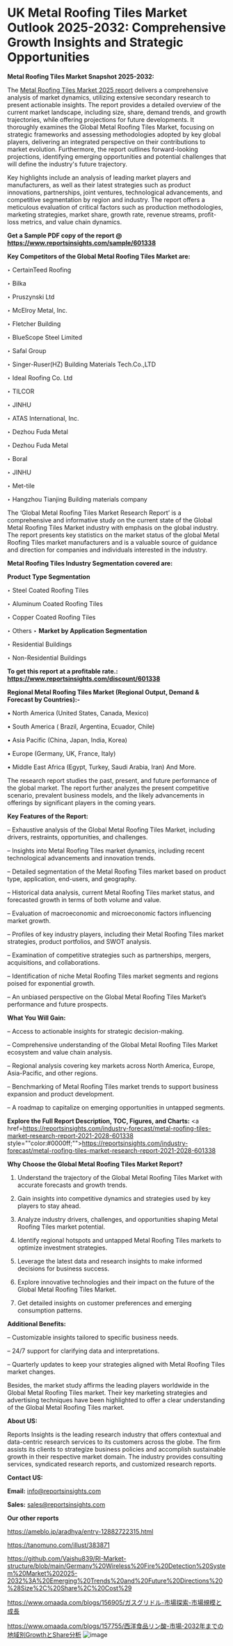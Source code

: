 # UK Metal Roofing Tiles Market Outlook 2025-2032: Comprehensive Growth Insights and Strategic Opportunities

<strong>Metal Roofing Tiles Market Snapshot 2025-2032:</strong>

The <a href=https://www.reportsinsights.com/sample/601338>Metal Roofing Tiles Market 2025 report</a> delivers a comprehensive analysis of market dynamics, utilizing extensive secondary research to present actionable insights. The report provides a detailed overview of the current market landscape, including size, share, demand trends, and growth trajectories, while offering projections for future developments. It thoroughly examines the Global Metal Roofing Tiles Market, focusing on strategic frameworks and assessing methodologies adopted by key global players, delivering an integrated perspective on their contributions to market evolution. Furthermore, the report outlines forward-looking projections, identifying emerging opportunities and potential challenges that will define the industry's future trajectory.

Key highlights include an analysis of leading market players and manufacturers, as well as their latest strategies such as product innovations, partnerships, joint ventures, technological advancements, and competitive segmentation by region and industry. The report offers a meticulous evaluation of critical factors such as production methodologies, marketing strategies, market share, growth rate, revenue streams, profit-loss metrics, and value chain dynamics.

<strong>Get a Sample PDF copy of the report @ <a href=https://www.reportsinsights.com/sample/601338 style=color:#0000ff;>https://www.reportsinsights.com/sample/601338</a></strong>

<strong>Key Competitors of the Global Metal Roofing Tiles Market are:</strong>

‣ CertainTeed Roofing

‣ Bilka

‣ Pruszynski Ltd

‣ McElroy Metal, Inc.

‣ Fletcher Building

‣ BlueScope Steel Limited

‣ Safal Group

‣ Singer-Ruser(HZ) Building Materials Tech.Co.,LTD

‣ Ideal Roofing Co. Ltd

‣ TILCOR

‣ JINHU

‣ ATAS International, Inc.

‣ Dezhou Fuda Metal

‣ Dezhou Fuda Metal

‣ Boral

‣ JINHU

‣ Met-tile

‣ Hangzhou Tianjing Building materials company

The ‘Global Metal Roofing Tiles Market Research Report’ is a comprehensive and informative study on the current state of the Global Metal Roofing Tiles Market industry with emphasis on the global industry. The report presents key statistics on the market status of the global Metal Roofing Tiles market manufacturers and is a valuable source of guidance and direction for companies and individuals interested in the industry.

<strong>Metal Roofing Tiles Industry Segmentation covered are:</strong>

<strong>Product Type Segmentation</strong>

‣ Steel Coated Roofing Tiles

‣ Aluminum Coated Roofing Tiles

‣ Copper Coated Roofing Tiles

‣ Others
‣ 
<strong>Market by Application Segmentation</strong>

‣ Residential Buildings

‣ Non-Residential Buildings

<strong>To get this report at a profitable rate.: <a href=https://www.reportsinsights.com/discount/601338 style=color:#0000ff;>https://www.reportsinsights.com/discount/601338</a></strong>

<strong>Regional Metal Roofing Tiles Market (Regional Output, Demand &amp; Forecast by Countries):-</strong>

• North America (United States, Canada, Mexico)

• South America ( Brazil, Argentina, Ecuador, Chile)

• Asia Pacific (China, Japan, India, Korea)

• Europe (Germany, UK, France, Italy)

• Middle East Africa (Egypt, Turkey, Saudi Arabia, Iran) And More.

The research report studies the past, present, and future performance of the global market. The report further analyzes the present competitive scenario, prevalent business models, and the likely advancements in offerings by significant players in the coming years.

<strong>Key Features of the Report:</strong>

– Exhaustive analysis of the Global Metal Roofing Tiles Market, including drivers, restraints, opportunities, and challenges.

– Insights into Metal Roofing Tiles market dynamics, including recent technological advancements and innovation trends.

– Detailed segmentation of the Metal Roofing Tiles market based on product type, application, end-users, and geography.

– Historical data analysis, current Metal Roofing Tiles market status, and forecasted growth in terms of both volume and value.

– Evaluation of macroeconomic and microeconomic factors influencing market growth.

– Profiles of key industry players, including their Metal Roofing Tiles market strategies, product portfolios, and SWOT analysis.

– Examination of competitive strategies such as partnerships, mergers, acquisitions, and collaborations.

– Identification of niche Metal Roofing Tiles market segments and regions poised for exponential growth.

– An unbiased perspective on the Global Metal Roofing Tiles Market’s performance and future prospects.

<strong>What You Will Gain:</strong>

– Access to actionable insights for strategic decision-making.

– Comprehensive understanding of the Global Metal Roofing Tiles Market ecosystem and value chain analysis.

– Regional analysis covering key markets across North America, Europe, Asia-Pacific, and other regions.

– Benchmarking of Metal Roofing Tiles market trends to support business expansion and product development.

– A roadmap to capitalize on emerging opportunities in untapped segments.

<strong>Explore the Full Report Description, TOC, Figures, and Charts:</strong>
<a href=https://reportsinsights.com/industry-forecast/metal-roofing-tiles-market-research-report-2021-2028-601338 style=""color:#0000ff;"">https://reportsinsights.com/industry-forecast/metal-roofing-tiles-market-research-report-2021-2028-601338</a>

<strong>Why Choose the Global Metal Roofing Tiles Market Report?</strong>

1. Understand the trajectory of the Global Metal Roofing Tiles Market with accurate forecasts and growth trends.

2. Gain insights into competitive dynamics and strategies used by key players to stay ahead.

3. Analyze industry drivers, challenges, and opportunities shaping Metal Roofing Tiles market potential.

4. Identify regional hotspots and untapped Metal Roofing Tiles markets to optimize investment strategies.

5. Leverage the latest data and research insights to make informed decisions for business success.

6. Explore innovative technologies and their impact on the future of the Global Metal Roofing Tiles Market.

7. Get detailed insights on customer preferences and emerging consumption patterns.

<strong>Additional Benefits:</strong>

– Customizable insights tailored to specific business needs.

– 24/7 support for clarifying data and interpretations.

– Quarterly updates to keep your strategies aligned with Metal Roofing Tiles market changes.

Besides, the market study affirms the leading players worldwide in the Global Metal Roofing Tiles market. Their key marketing strategies and advertising techniques have been highlighted to offer a clear understanding of the Global Metal Roofing Tiles market.

<strong><strong>About US</strong>:</strong>

Reports Insights is the leading research industry that offers contextual and data-centric research services to its customers across the globe. The firm assists its clients to strategize business policies and accomplish sustainable growth in their respective market domain. The industry provides consulting services, syndicated research reports, and customized research reports.

<strong>Contact US:</strong>

<p class=><b>Email:</b> <a href=mailto:info@reportsinsights.com>info@reportsinsights.com</a></p>
<p class=><b>Sales:</b> <a href=mailto:sales@reportsinsights.com>sales@reportsinsights.com</a></p>

<strong>Our other reports</strong>

<a href=https://ameblo.jp/aradhya/entry-12882722315.html>https://ameblo.jp/aradhya/entry-12882722315.html</a>

<a href=https://tanomuno.com/illust/383871>https://tanomuno.com/illust/383871</a>

<a href=https://github.com/Vaishu839/RI-Market-structure/blob/main/Germany%20Wireless%20Fire%20Detection%20System%20Market%202025-2032%3A%20Emerging%20Trends%20and%20Future%20Directions%20%28Size%2C%20Share%2C%20Cost%29>https://github.com/Vaishu839/RI-Market-structure/blob/main/Germany%20Wireless%20Fire%20Detection%20System%20Market%202025-2032%3A%20Emerging%20Trends%20and%20Future%20Directions%20%28Size%2C%20Share%2C%20Cost%29</a>

<a href=https://www.omaada.com/blogs/156905/ガスグリドル-市場探索-市場規模と成長>https://www.omaada.com/blogs/156905/ガスグリドル-市場探索-市場規模と成長</a>

<a href=https://www.omaada.com/blogs/157755/西洋食品リン酸-市場-2032年までの地域別GrowthとShare分析>https://www.omaada.com/blogs/157755/西洋食品リン酸-市場-2032年までの地域別GrowthとShare分析</a>
![image](https://github.com/user-attachments/assets/f9d4396b-0190-4348-9682-e34232158938)
